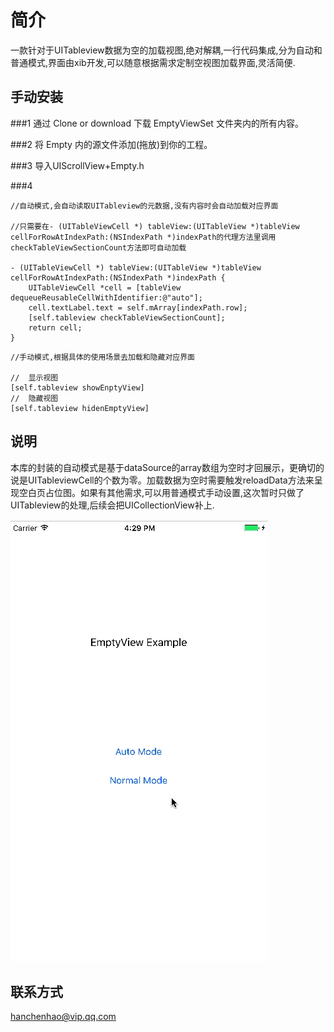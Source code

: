 # 简介

一款针对于UITableview数据为空的加载视图,绝对解耦,一行代码集成,分为自动和普通模式,界面由xib开发,可以随意根据需求定制空视图加载界面,灵活简便.

## 手动安装

###1
通过 Clone or download 下载 EmptyViewSet 文件夹内的所有内容。

###2
将 Empty 内的源文件添加(拖放)到你的工程。

###3
导入UIScrollView+Empty.h

###4
```objc
//自动模式,会自动读取UITableview的元数据,没有内容时会自动加载对应界面

//只需要在- (UITableViewCell *) tableView:(UITableView *)tableView cellForRowAtIndexPath:(NSIndexPath *)indexPath的代理方法里调用 checkTableViewSectionCount方法即可自动加载

- (UITableViewCell *) tableView:(UITableView *)tableView cellForRowAtIndexPath:(NSIndexPath *)indexPath {
    UITableViewCell *cell = [tableView dequeueReusableCellWithIdentifier:@"auto"];
    cell.textLabel.text = self.mArray[indexPath.row];
    [self.tableview checkTableViewSectionCount];
    return cell;
}
```

```objc
//手动模式,根据具体的使用场景去加载和隐藏对应界面

//	显示视图
[self.tableview showEnptyView]
//	隐藏视图
[self.tableview hidenEmptyView] 

```

## 说明
本库的封装的自动模式是基于dataSource的array数组为空时才回展示，更确切的说是UITableviewCell的个数为零。加载数据为空时需要触发reloadData方法来呈现空白页占位图。如果有其他需求,可以用普通模式手动设置,这次暂时只做了UITableview的处理,后续会把UICollectionView补上.

![](https://github.com/hanchenhao/EmptyViewSet/blob/master/empty.gif)

## 联系方式
 hanchenhao@vip.qq.com




